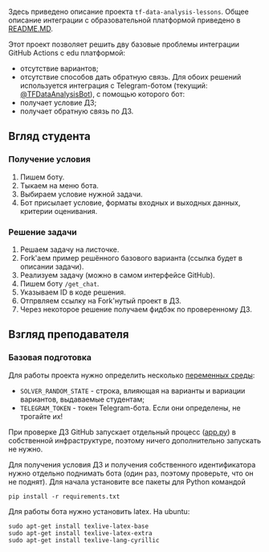Здесь приведено описание проекта `tf-data-analysis-lessons`.
Общее описание интеграции с образовательной платформой
приведено в [README.MD](README.MD).

Этот проект позволяет решить дву базовые проблемы интеграции GitHub Actions с edu платформой:
* отсутствие вариантов;
* отсутствие способов дать обратную связь.
Для обоих решений используется интеграция с Telegram-ботом (текущий: [@TFDataAnalysisBot](https://web.telegram.org/k/#@TFDataAnalysisBot)),
с помощью которого бот:
* получает условие ДЗ;
* получает обратную связь по ДЗ.

## Вгляд студента

### Получение условия

1. Пишем боту.
2. Тыкаем на меню бота.
3. Выбираем условие нужной задачи.
4. Бот присылает условие, форматы входных и выходных данных, критерии оценивания.

### Решение задачи

1. Решаем задачу на листочке.
2. Fork'аем пример решённого базового варианта (ссылка будет в описании задачи).
3. Реализуем задачу (можно в самом интерфейсе GitHub).
4. Пишем боту `/get_chat`.
5. Указываем ID в коде решения.
6. Отпрвляем ссылку на Fork'нутый проект в ДЗ.
7. Через некоторое решение получаем фидбэк по проверенному ДЗ.

## Взгляд преподавателя

### Базовая подготовка

Для работы проекта нужно определить 
несколько [переменных среды](https://github.com/Xapulc/tf-data-analysis-lessons/settings/secrets/actions):
* `SOLVER_RANDOM_STATE` - строка, влияющая на варианты и вариации вариантов, выдаваемые студентам;
* `TELEGRAM_TOKEN` - токен Telegram-бота.
Если они определены, не трогайте их!

При проверке ДЗ GitHub запускает отдельный процесс ([app.py](app.py)) в собственной инфраструктуре,
поэтому ничего дополнительно запускать не нужно.

Для получения условия ДЗ и получения собственного идентификатора 
нужно отдельно поднимать бота (один раз, поэтому проверьте, что он не поднят).
Для начала установите все пакеты для Python командой
```
pip install -r requirements.txt
```

Для работы бота нужно установить latex.
На ubuntu:
```
sudo apt-get install texlive-latex-base
sudo apt-get install texlive-latex-extra
sudo apt-get install texlive-lang-cyrillic
```
